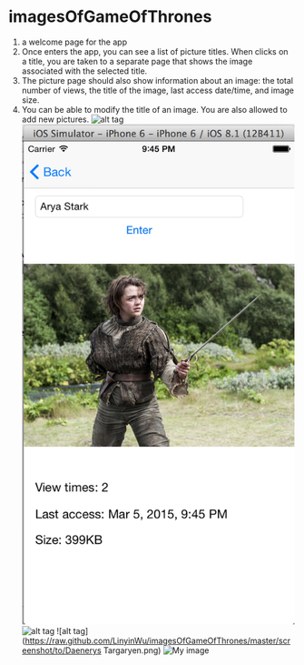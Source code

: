 # imagesOfGameOfThrones
1. a welcome page for the app
2. Once enters the app, you can see a list of picture titles. When clicks on a title, you are taken to a separate page that shows the image associated with the selected title.
3. The picture page should also show information about an image: the total number of views, the title of the image, last access date/time, and image size.
4. You can be able to modify the title of an image. You are also allowed to add new pictures.
![alt tag](http://https://github.com/LinyinWu/imagesOfGameOfThrones/master/screenshot/to/Menu.png)
![alt tag](https://raw.githubusercontent.com/LinyinWu/imagesOfGameOfThrones/master/screenshot/Arya%20Stark.png)
![alt tag](https://raw.github.com/LinyinWu/imagesOfGameOfThrones/master/screenshot/to/Ygritte.png)
![alt tag](https://raw.github.com/LinyinWu/imagesOfGameOfThrones/master/screenshot/to/Daenerys Targaryen.png)
![My image](LinyinWu.github.com/imagesOfGameOfThrones/screenshot/Menu.png)
